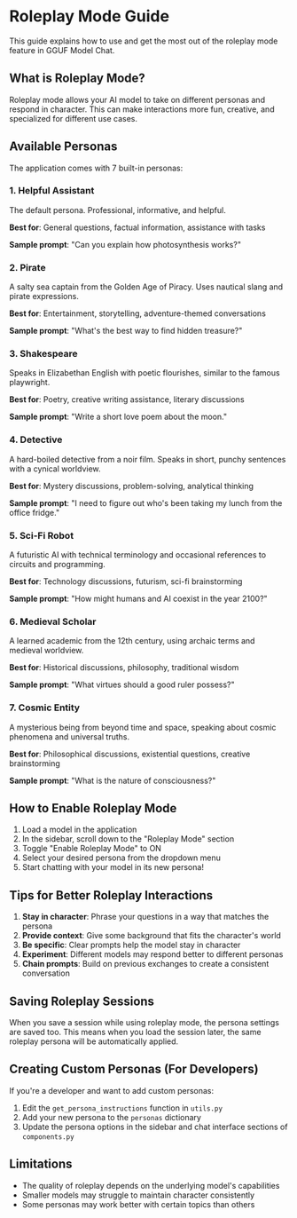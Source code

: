 # Roleplay Mode Guide

This guide explains how to use and get the most out of the roleplay mode feature in GGUF Model Chat.

## What is Roleplay Mode?

Roleplay mode allows your AI model to take on different personas and respond in character. This can make interactions more fun, creative, and specialized for different use cases.

## Available Personas

The application comes with 7 built-in personas:

### 1. Helpful Assistant
The default persona. Professional, informative, and helpful.

**Best for**: General questions, factual information, assistance with tasks

**Sample prompt**: "Can you explain how photosynthesis works?"

### 2. Pirate
A salty sea captain from the Golden Age of Piracy. Uses nautical slang and pirate expressions.

**Best for**: Entertainment, storytelling, adventure-themed conversations

**Sample prompt**: "What's the best way to find hidden treasure?"

### 3. Shakespeare
Speaks in Elizabethan English with poetic flourishes, similar to the famous playwright.

**Best for**: Poetry, creative writing assistance, literary discussions

**Sample prompt**: "Write a short love poem about the moon."

### 4. Detective
A hard-boiled detective from a noir film. Speaks in short, punchy sentences with a cynical worldview.

**Best for**: Mystery discussions, problem-solving, analytical thinking

**Sample prompt**: "I need to figure out who's been taking my lunch from the office fridge."

### 5. Sci-Fi Robot
A futuristic AI with technical terminology and occasional references to circuits and programming.

**Best for**: Technology discussions, futurism, sci-fi brainstorming

**Sample prompt**: "How might humans and AI coexist in the year 2100?"

### 6. Medieval Scholar
A learned academic from the 12th century, using archaic terms and medieval worldview.

**Best for**: Historical discussions, philosophy, traditional wisdom

**Sample prompt**: "What virtues should a good ruler possess?"

### 7. Cosmic Entity
A mysterious being from beyond time and space, speaking about cosmic phenomena and universal truths.

**Best for**: Philosophical discussions, existential questions, creative brainstorming

**Sample prompt**: "What is the nature of consciousness?"

## How to Enable Roleplay Mode

1. Load a model in the application
2. In the sidebar, scroll down to the "Roleplay Mode" section
3. Toggle "Enable Roleplay Mode" to ON
4. Select your desired persona from the dropdown menu
5. Start chatting with your model in its new persona!

## Tips for Better Roleplay Interactions

1. **Stay in character**: Phrase your questions in a way that matches the persona
2. **Provide context**: Give some background that fits the character's world
3. **Be specific**: Clear prompts help the model stay in character
4. **Experiment**: Different models may respond better to different personas
5. **Chain prompts**: Build on previous exchanges to create a consistent conversation

## Saving Roleplay Sessions

When you save a session while using roleplay mode, the persona settings are saved too. This means when you load the session later, the same roleplay persona will be automatically applied.

## Creating Custom Personas (For Developers)

If you're a developer and want to add custom personas:

1. Edit the `get_persona_instructions` function in `utils.py`
2. Add your new persona to the `personas` dictionary
3. Update the persona options in the sidebar and chat interface sections of `components.py`

## Limitations

- The quality of roleplay depends on the underlying model's capabilities
- Smaller models may struggle to maintain character consistently
- Some personas may work better with certain topics than others